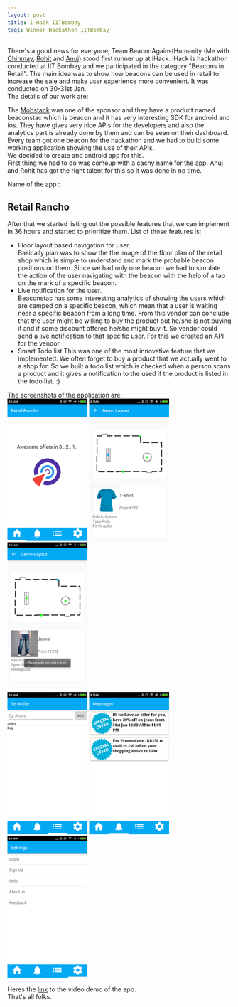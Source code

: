 ```yaml
---
layout: post
title: i-Hack IITBombay
tags: Winner Hackathon IITBombay
---
```


There's a good news for everyone, Team BeaconAgainstHumanity (Me with [Chinmay](http://chinmay1994.github.io/), [Rohit](http://indiantinker.github.io/) and [Anuj](http://anujdeshpande.com)) stood first runner up at iHack.
iHack is hackathon conducted at IIT Bombay and we participated in the category "Beacons in Retail". The main idea was to show how beacons can be used in retail to increase the sale and make user experience more convenient. It was conducted on 30-31st Jan.    
The details of our work are:          

<!--more-->    
The [Mobstack](http://www.mobstac.com/) was one of the sponsor and they have a product named beaconstac which is beacon and it has very interesting SDK for android and ios. They have gives very  nice APIs for the developers and also the analytics part is already done by them and can be seen on their dashboard. Every team got one beacon for the hackathon and we had to build some working application showing the use of their APIs.     
We decided to create and android app for this.    
First thing we had to do was comeup with a cachy name for the app. Anuj and Rohit has got the right talent for this so it was done in no time.   
 
Name of the app :
## Retail Rancho    

After that we started listing out the possible features that we can implement in 36 hours and started to prioritize them. List of those features is:   
* Floor layout based navigation for user.    
  Basically plan was to show the the image of the floor plan of the retail shop which is simple to understand and mark the probable beacon positions on them. Since we had only one beacon we had to simulate the action of the user navigating with the beacon with the help of a tap on the mark of a specific beacon.     
* Live notification for the user.    
  Beaconstac has some interesting analytics of showing the users which are camped on a specific beacon, which mean that a user is waiting near a specific beacon from a long time. From this vendor can conclude that the user might be willing to buy the product but he/she is not buying it and if some discount offered he/she might buy it. So vendor could send a live notification to that specific user. For this we created an API for the vendor. 
* Smart Todo list
  This was one of the most innovative feature that we implemented. We often forget to buy a product that we actually went to a shop for. So we built a todo list which is checked when a person scans a product and it gives a notification to the used if the product is listed in the todo list. :)
  
The screenshots of the application are:     
![](/assets/img/ihack1.png)    ![](/assets/img/ihack2.png)    ![](/assets/img/ihack3.png)

![](/assets/img/ihack4.png)    ![](/assets/img/ihack5.png)    ![](/assets/img/ihack6.png)


Heres the [link](https://youtu.be/iy-JxWWr1zo) to the video demo of the app.    
That's all folks.



